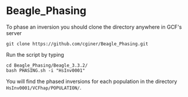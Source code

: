 # Beagle_Phasing

To phase an inversion you should clone the directory anywhere in GCF's server

```
git clone https://github.com/cginer/Beagle_Phasing.git
```

Run the script by typing

```
cd Beagle_Phasing/Beagle_3.3.2/
bash PHASING.sh -i "HsInv0001"
```

You will find the phased inversions for each population in the directory `HsInv0001/VCFhap/POPULATION/`.
